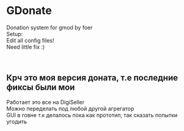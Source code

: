 # GDonate
Donation system for gmod by foer
</br>
Setup:
</br>
Edit all config files!
<br>
Need little fix :)


<br>

## Крч это моя версия доната, т.е последние фиксы были мои

Работает это все на DigiSeller<br>
Можно переделать под любой другой агрегатор<br>
GUI в говне т.к делалось пока как прототип, так сказать попытки угодить<br>
